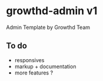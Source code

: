 # growthd-admin v1
Admin Template by Growthd Team

## To do
- responsives
- markup + documentation
- more features ?

